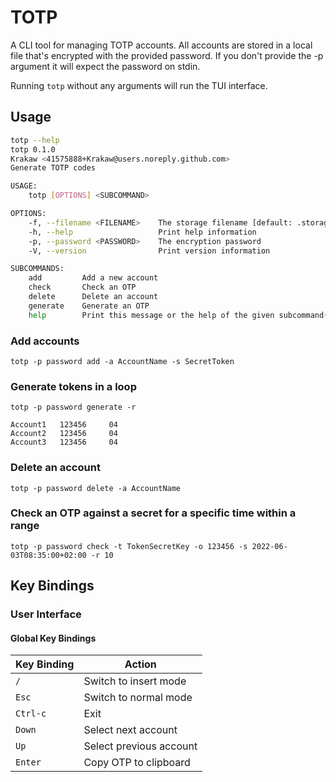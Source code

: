 # TOTP

A CLI tool for managing TOTP accounts.
All accounts are stored in a local file that's encrypted with the provided password.
If you don't provide the -p argument it will expect the password on stdin.

Running `totp` without any arguments will run the TUI interface.

## Usage

```bash
totp --help
totp 0.1.0
Krakaw <41575888+Krakaw@users.noreply.github.com>
Generate TOTP codes

USAGE:
    totp [OPTIONS] <SUBCOMMAND>

OPTIONS:
    -f, --filename <FILENAME>    The storage filename [default: .storage.txt]
    -h, --help                   Print help information
    -p, --password <PASSWORD>    The encryption password
    -V, --version                Print version information

SUBCOMMANDS:
    add         Add a new account
    check       Check an OTP
    delete      Delete an account
    generate    Generate an OTP
    help        Print this message or the help of the given subcommand(s)
```

### Add accounts

    totp -p password add -a AccountName -s SecretToken

### Generate tokens in a loop

    totp -p password generate -r

    Account1   123456     04
    Account2   123456     04
    Account3   123456     04

### Delete an account

    totp -p password delete -a AccountName

### Check an OTP against a secret for a specific time within a range

    totp -p password check -t TokenSecretKey -o 123456 -s 2022-06-03T08:35:00+02:00 -r 10  

## Key Bindings

### User Interface

#### Global Key Bindings
| Key Binding | Action                  |
|-------------|-------------------------|
| `/`         | Switch to insert mode   |
| `Esc`       | Switch to normal mode   |
| `Ctrl-c`    | Exit                    |
| `Down`      | Select next account     |
| `Up`        | Select previous account |
| `Enter`     | Copy OTP to clipboard   |
